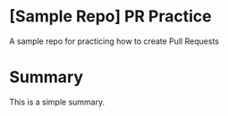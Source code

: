 # [Sample Repo] PR Practice
A sample repo for practicing how to create Pull Requests

# Summary
This is a simple summary.
